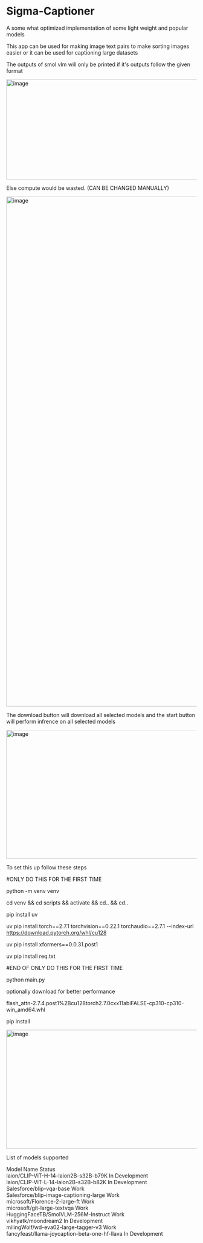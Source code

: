 # Sigma-Captioner
A some what optimized implementation of some light weight and popular models

This app can be used for making image text pairs to make sorting images easier or it can be used for captioning large datasets

The outputs of smol vlm will only be printed if it's outputs follow the given format 

<img width="2113" height="264" alt="image" src="https://github.com/user-attachments/assets/f8e058e5-ffc2-46e4-9b4e-73f6b1a42ab2" />

Else compute would be wasted. (CAN BE CHANGED MANUALLY)

<img width="1786" height="1345" alt="image" src="https://github.com/user-attachments/assets/2971e951-c218-4a33-a840-93abddc81024" />

The download button will download all selected models and the start button will perform infrence on all selected models


<img width="833" height="340" alt="image" src="https://github.com/user-attachments/assets/a607a312-5f95-480d-9eeb-4f94838f3b80" />


To set this up follow these steps

#ONLY DO THIS FOR THE FIRST TIME

python -m venv venv

cd venv && cd scripts && activate && cd.. && cd..

pip install uv

uv pip install torch==2.7.1 torchvision==0.22.1 torchaudio==2.7.1 --index-url https://download.pytorch.org/whl/cu128

uv pip install xformers==0.0.31.post1

uv pip install req.txt

#END OF ONLY DO THIS FOR THE FIRST TIME

python main.py

optionally download for better performance

flash_attn-2.7.4.post1%2Bcu128torch2.7.0cxx11abiFALSE-cp310-cp310-win_amd64.whl

pip install <location of flash attn wheel> 

<img width="551" height="314" alt="image" src="https://github.com/user-attachments/assets/4decf84b-0a13-4b35-bec2-2ceadb5ec162" />

List of models supported 

Model Name	Status	
laion/CLIP-ViT-H-14-laion2B-s32B-b79K            	In Development	
laion/CLIP-ViT-L-14-laion2B-s32B-b82K	            In Development	
Salesforce/blip-vqa-base	                        Work	
Salesforce/blip-image-captioning-large	          Work	
microsoft/Florence-2-large-ft                    	Work	
microsoft/git-large-textvqa	                      Work	
HuggingFaceTB/SmolVLM-256M-Instruct              	Work	
vikhyatk/moondream2	                              In Development	
milingWolf/wd-eva02-large-tagger-v3              	Work	
fancyfeast/llama-joycaption-beta-one-hf-llava	    In Development	
